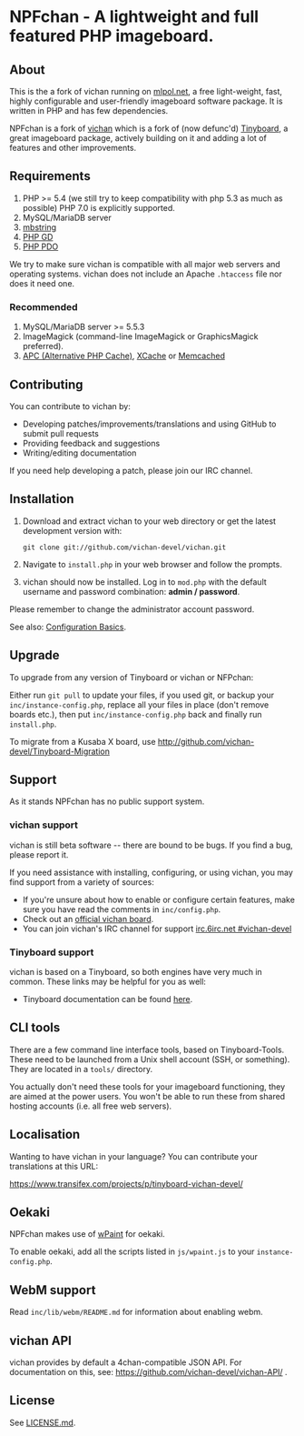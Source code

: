 NPFchan - A lightweight and full featured PHP imageboard.
========================================================

About
------------
This is the a fork of vichan running on [mlpol.net](https://mlpol.net), a free light-weight, fast, highly configurable and user-friendly
imageboard software package. It is written in PHP and has few dependencies.

NPFchan is a fork of [vichan](https://github.com/vichan-devel/vichan) which is a fork of (now defunc'd) [Tinyboard](http://github.com/savetheinternet/Tinyboard),
a great imageboard package, actively building on it and adding a lot of features and other
improvements.

Requirements
------------
1.	PHP >= 5.4 (we still try to keep compatibility with php 5.3 as much as possible)
        PHP 7.0 is explicitly supported.
2.	MySQL/MariaDB server
3.	[mbstring](http://www.php.net/manual/en/mbstring.installation.php) 
4.	[PHP GD](http://www.php.net/manual/en/intro.image.php)
5.	[PHP PDO](http://www.php.net/manual/en/intro.pdo.php)

We try to make sure vichan is compatible with all major web servers and
operating systems. vichan does not include an Apache ```.htaccess``` file nor does
it need one.

### Recommended
1.	MySQL/MariaDB server >= 5.5.3
2.	ImageMagick (command-line ImageMagick or GraphicsMagick preferred).
3.	[APC (Alternative PHP Cache)](http://php.net/manual/en/book.apc.php),
	[XCache](http://xcache.lighttpd.net/) or
	[Memcached](http://www.php.net/manual/en/intro.memcached.php)

Contributing
------------
You can contribute to vichan by:
*	Developing patches/improvements/translations and using GitHub to submit pull requests
*	Providing feedback and suggestions
*	Writing/editing documentation

If you need help developing a patch, please join our IRC channel.

Installation
-------------
1.	Download and extract vichan to your web directory or get the latest
	development version with:

        git clone git://github.com/vichan-devel/vichan.git
	
2.	Navigate to ```install.php``` in your web browser and follow the
	prompts.
3.	vichan should now be installed. Log in to ```mod.php``` with the
	default username and password combination: **admin / password**.

Please remember to change the administrator account password.

See also: [Configuration Basics](https://web.archive.org/web/20121003095922/http://tinyboard.org/docs/?p=Config).

Upgrade
-------
To upgrade from any version of Tinyboard or vichan or NFPchan:

Either run ```git pull``` to update your files, if you used git, or
backup your ```inc/instance-config.php```, replace all your files in place
(don't remove boards etc.), then put ```inc/instance-config.php``` back and
finally run ```install.php```.

To migrate from a Kusaba X board, use http://github.com/vichan-devel/Tinyboard-Migration

Support
--------

As it stands NPFchan has no public support system.

### vichan support
vichan is still beta software -- there are bound to be bugs. If you find a
bug, please report it.

If you need assistance with installing, configuring, or using vichan, you may
find support from a variety of sources:

*	If you're unsure about how to enable or configure certain features, make
	sure you have read the comments in ```inc/config.php```.
*	Check out an [official vichan board](http://int.vichan.net/devel/).
*	You can join vichan's IRC channel for support
	[irc.6irc.net #vichan-devel](irc://irc.6irc.net/vichan-devel)

### Tinyboard support
vichan is based on a Tinyboard, so both engines have very much in common. These
links may be helpful for you as well: 

*	Tinyboard documentation can be found [here](https://web.archive.org/web/20121016074303/http://tinyboard.org/docs/?p=Main_Page).

CLI tools
-----------------
There are a few command line interface tools, based on Tinyboard-Tools. These need
to be launched from a Unix shell account (SSH, or something). They are located in a ```tools/```
directory.

You actually don't need these tools for your imageboard functioning, they are aimed
at the power users. You won't be able to run these from shared hosting accounts
(i.e. all free web servers).

Localisation
------------
Wanting to have vichan in your language? You can contribute your translations at this URL:

https://www.transifex.com/projects/p/tinyboard-vichan-devel/

Oekaki
------
NPFchan makes use of [wPaint](https://github.com/websanova/wPaint) for oekaki.

To enable oekaki, add all the scripts listed in `js/wpaint.js` to your `instance-config.php`.

WebM support
------------
Read `inc/lib/webm/README.md` for information about enabling webm.

vichan API
----------
vichan provides by default a 4chan-compatible JSON API. For documentation on this, see:
https://github.com/vichan-devel/vichan-API/ .

License
--------
See [LICENSE.md](http://github.com/fallenPineapple/NPFchan/blob/master/LICENSE.md).

